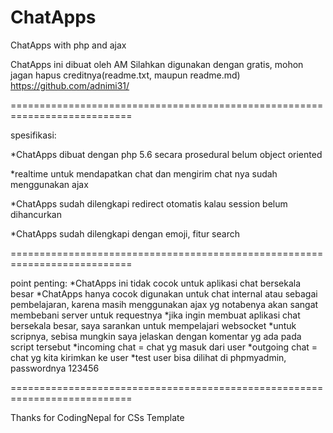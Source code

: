 # ChatApps
ChatApps with php and ajax

ChatApps ini dibuat oleh AM
Silahkan digunakan dengan gratis, mohon jagan hapus creditnya(readme.txt, maupun readme.md)
https://github.com/adnimi31/

===========================================================================

spesifikasi:

*ChatApps dibuat dengan php 5.6 secara prosedural belum object oriented

*realtime untuk mendapatkan chat dan mengirim chat nya sudah menggunakan ajax

*ChatApps sudah dilengkapi redirect otomatis kalau session belum dihancurkan

*ChatApps sudah dilengkapi dengan emoji, fitur search

===========================================================================

point penting:
*ChatApps ini tidak cocok untuk aplikasi chat bersekala besar 
*ChatApps hanya cocok digunakan untuk chat internal atau sebagai pembelajaran, karena masih menggunakan ajax yg notabenya akan sangat membebani server untuk requestnya
*jika ingin membuat aplikasi chat bersekala besar, saya sarankan untuk mempelajari websocket 
*untuk scripnya, sebisa mungkin saya jelaskan dengan komentar yg ada pada script tersebut
*incoming chat = chat yg masuk dari user
*outgoing chat = chat yg kita kirimkan ke user
*test user bisa dilihat di phpmyadmin, passwordnya 123456

===========================================================================

Thanks for CodingNepal for CSs Template

